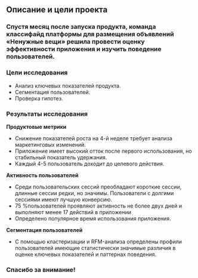 ## Описание и цели проекта

### Спустя месяц после запуска продукта, команда классифайд платформы для размещения объявлений «Ненужные вещи» решила провести оценку эффективности приложения и изучить поведение пользователей. 

### Цели исследования
- Анализ ключевых показателей продукта.
- Сегментация пользователей.
- Проверка гипотез.

### Результаты исследования

**Продуктовые метрики**
- Снижение показателей роста на 4-й неделе требует анализа маркетинговых изменений. 
- Приложение имеет высокий отток после первого использования, но стабильный показатель удержания.
- Каждый 4-5 пользователь доходит до целевого действия.

**Активность пользователей**
- Среди пользовательских сессий преобладают короткие сессии, длинные сессии редки, но значимы. Пользователи с долгими сессиями имеют лучшую конверсию.
- 75 %пользователей проявляют активность не более двух дней и выполняют менее 17 действий в приложении
- Определено популярное время использования приложения.

**Сегментация пользователей**
- С помощью кластеризации и RFM-анализа определены профили пользователей имеющие статистически значимые различия в оценке ключевых показателей и паттернах поведения.

### Спасибо за внимание!
